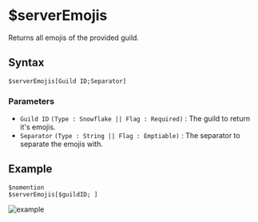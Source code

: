 # $serverEmojis
Returns all emojis of the provided guild.

## Syntax
```
$serverEmojis[Guild ID;Separator]
```

### Parameters
- `Guild ID` `(Type : Snowflake || Flag : Required)` : The guild to return it's emojis.
- `Separator` `(Type : String || Flag : Emptiable)` : The separator to separate the emojis with.

## Example
```
$nomention
$serverEmojis[$guildID; ]
```
![example](https://user-images.githubusercontent.com/95774950/202883215-04ca23ce-b9c4-4828-ac98-22b0dd69e731.png)
